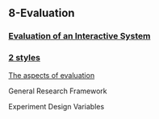 ## 8-Evaluation

### [Evaluation of an Interactive System](Evaluation%20of%20an%20Interactive%20System.md)

### [2 styles](2%20styles.md)

[The aspects of evaluation](The%20aspects%20of%20evaluation.md)

General Research Framework

Experiment Design Variables